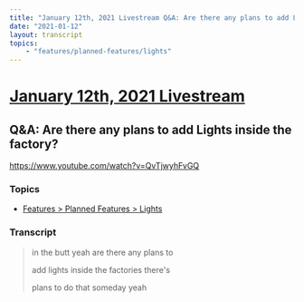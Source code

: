 ```yaml
---
title: "January 12th, 2021 Livestream Q&A: Are there any plans to add Lights inside the factory?"
date: "2021-01-12"
layout: transcript
topics:
    - "features/planned-features/lights"
---
```

# [January 12th, 2021 Livestream](../2021-01-12.md)
## Q&A: Are there any plans to add Lights inside the factory?
https://www.youtube.com/watch?v=QvTjwyhFvGQ

### Topics
* [Features > Planned Features > Lights](../topics/features/planned-features/lights.md)

### Transcript

> in the butt yeah are there any plans to
>
> add lights inside the factories there's
>
> plans to do that someday yeah
